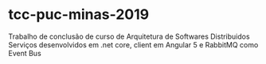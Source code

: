 # tcc-puc-minas-2019
Trabalho de conclusão de curso de Arquitetura de Softwares Distribuidos
Serviços desenvolvidos em .net core, client em Angular 5 e RabbitMQ como Event Bus
